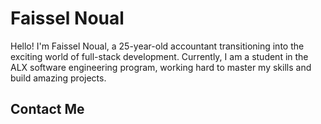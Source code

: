 


# Faissel Noual

Hello! I'm Faissel Noual, a 25-year-old accountant transitioning into the exciting world of full-stack development. Currently, I am a student in the ALX software engineering program, working hard to master my skills and build amazing projects.



## Contact Me

